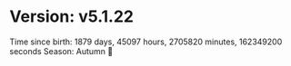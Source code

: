 # Version: v5.1.22
Time since birth: 1879 days, 45097 hours, 2705820 minutes, 162349200 seconds
Season: Autumn 🍁
